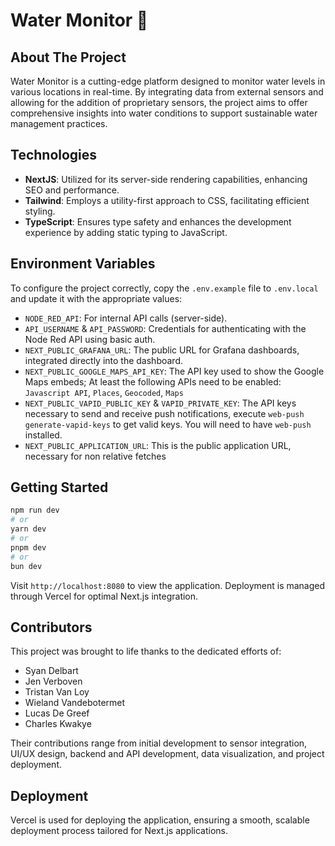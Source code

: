 # Water Monitor 🌊

## About The Project

Water Monitor is a cutting-edge platform designed to monitor water levels in various locations in real-time. By integrating data from external sensors and allowing for the addition of proprietary sensors, the project aims to offer comprehensive insights into water conditions to support sustainable water management practices.

## Technologies

- **NextJS**: Utilized for its server-side rendering capabilities, enhancing SEO and performance.
- **Tailwind**: Employs a utility-first approach to CSS, facilitating efficient styling.
- **TypeScript**: Ensures type safety and enhances the development experience by adding static typing to JavaScript.

## Environment Variables

To configure the project correctly, copy the `.env.example` file to `.env.local` and update it with the appropriate values:

- `NODE_RED_API`: For internal API calls (server-side).
- `API_USERNAME` & `API_PASSWORD`: Credentials for authenticating with the Node Red API using basic auth.
- `NEXT_PUBLIC_GRAFANA_URL`: The public URL for Grafana dashboards, integrated directly into the dashboard.
- `NEXT_PUBLIC_GOOGLE_MAPS_API_KEY`: The API key used to show the Google Maps embeds; At least the following APIs need to be enabled: `Javascript API`, `Places`, `Geocoded`, `Maps`
- `NEXT_PUBLIC_VAPID_PUBLIC_KEY` & `VAPID_PRIVATE_KEY`: The API keys necessary to send and receive push notifications, execute `web-push generate-vapid-keys` to get valid keys. You will need to have `web-push` installed.
- `NEXT_PUBLIC_APPLICATION_URL`: This is the public application URL, necessary for non relative fetches

## Getting Started

```bash
npm run dev
# or
yarn dev
# or
pnpm dev
# or
bun dev
```

Visit `http://localhost:8080` to view the application. Deployment is managed through Vercel for optimal Next.js integration.

## Contributors

This project was brought to life thanks to the dedicated efforts of:

- Syan Delbart
- Jen Verboven
- Tristan Van Loy
- Wieland Vandebotermet
- Lucas De Greef
- Charles Kwakye

Their contributions range from initial development to sensor integration, UI/UX design, backend and API development, data visualization, and project deployment.

## Deployment

Vercel is used for deploying the application, ensuring a smooth, scalable deployment process tailored for Next.js applications.
